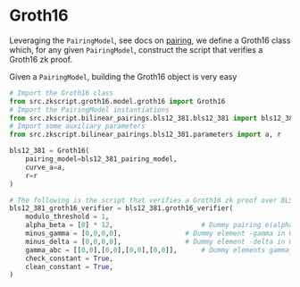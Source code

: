 # Groth16

Leveraging the `PairingModel`, see docs on [pairing](./bilinear_pairings.md), we define a Groth16 class which, for any given `PairingModel`, construct the script that verifies a Groth16 zk proof.

Given a `PairingModel`, building the Groth16 object is very easy

```python
# Import the Groth16 class
from src.zkscript.groth16.model.groth16 import Groth16
# Import the PairingModel instantiations
from src.zkscript.bilinear_pairings.bls12_381.bls12_381 import bls12_381 as bls12_381_pairing_model
# Import some auxiliary parameters
from src.zkscript.bilinear_pairings.bls12_381.parameters import a, r

bls12_381 = Groth16(
    pairing_model=bls12_381_pairing_model,
    curve_a=a,
    r=r
)

# The following is the script that verifies a Groth16 zk proof over BLS12-381 with 3 public inputs
bls12_381_groth16_verifier = bls12_381.groth16_verifier(
    modulo_threshold = 1,
    alpha_beta = [0] * 12,                      # Dummy pairing e(alpha,beta)
    minus_gamma = [0,0,0,0],                # Dummy element -gamma in G2
    minus_delta = [0,0,0,0],                # Dummy element -delta in G2
    gamma_abc = [[0,0],[0,0],[0,0],[0,0]],      # Dummy elements gamma_abc in G1
    check_constant = True,
    clean_constant = True,
)
```